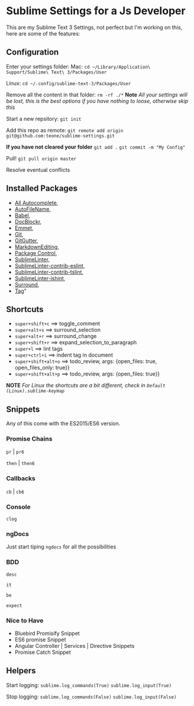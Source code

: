 # Sublime Settings for a Js Developer

This are my Sublime Text 3 Settings, not perfect but I'm working on this, here are some of the features:

## Configuration

Enter your settings folder:
Mac: `cd ~/Library/Application\ Support/Sublime\ Text\ 3/Packages/User`

Linux: `cd ~/.config/sublime-text-3/Packages/User`

Remove all the content in that folder:
`rm -rf ./*` **Note** _All your settings will be lost, this is the best options if you have nothing to loose, otherwise skip this_

Start a new repsitory:
`git init`

Add this repo as remote:
`git remote add origin git@github.com:teone/sublime-settings.git`

**If you have not cleared your folder**
`git add .`
`git commit -m "My Config"`

Pull!
`git pull origin master`

Resolve eventual conflicts

## Installed Packages

- [All Autocomplete](https://github.com/alienhard/SublimeAllAutocomplete),
- [AutoFileName](https://github.com/BoundInCode/AutoFileName),
- [Babel](https://github.com/babel/babel-sublime),
- [DocBlockr](https://github.com/spadgos/sublime-jsdocs),
- [Emmet](https://github.com/sergeche/emmet-sublime),
- [Git](https://github.com/kemayo/sublime-text-git),
- [GitGutter](https://github.com/jisaacks/GitGutter),
- [MarkdownEditing](https://github.com/SublimeText-Markdown/MarkdownEditing),
- [Package Control](https://packagecontrol.io/),
- [SublimeLinter](https://github.com/SublimeLinter/SublimeLinter3),
- [SublimeLinter-contrib-eslint](https://github.com/roadhump/SublimeLinter-eslint),
- [SublimeLinter-contrib-tslint](https://github.com/lavrton/SublimeLinter-contrib-tslint),
- [SublimeLinter-jshint](https://github.com/devdoc/SublimeLinter-jslint),
- [Surround](https://github.com/jcartledge/sublime-surround),
- [Tag](https://github.com/titoBouzout/Tag)"

## Shortcuts

- `super+shift+c`     ==>     toggle_comment <br>
- `super+alt+s`       ==>     surround_selection <br>
- `super+alt+r`       ==>     surround_change <br>
- `super+shift+r`     ==>     expand_selection_to_paragraph <br>
- `super+l`           ==>     lint tags
- `super+ctrl+i`      ==>     indent tag in document
- `super+shift+alt+o` ==>     todo_review, args: {open_files: true, open_files_only: true}}
- `super+shift+alt+p` ==>     todo_review, args: {open_files: true}}

**NOTE** _For Linux the shortcuts are a bit different, check in `Default (Linux).sublime-keymap`_

## Snippets

Any of this come with the ES2015/ES6 version.

### Promise Chains

`pr` | `pr6`

`then` | `then6`

### Callbacks

`cb` | `cb6`

### Console

`clog`

### ngDocs

Just start tiping `ngdocs` for all the possibilities

### BDD

`desc`

`it`

`be`

`expect`

### Nice to Have

- Bluebird Promisify Snippet
- ES6 promise Snippet
- Angular Controller | Services | Directive Snippets
- Promise Catch Snippet

## Helpers 

Start logging:
`sublime.log_commands(True)`
`sublime.log_input(True)`

Stop logging: 
`sublime.log_commands(False)`
`sublime.log_input(False)`

